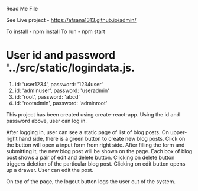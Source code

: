 
Read Me File

See Live project - https://afsana1313.github.io/admin/


To install - npm install
To run - npm start


User id and password '../src/static/logindata.js.
========
1. id: 'user1234', password: '1234user'
2. id: 'adminuser', password: 'useradmin'
3. id: 'root', password: 'abcd'
4. id: 'rootadmin', password: 'adminroot'
  
This project has been created using create-react-app.
Using the id and password above, user can log in.

After logging in, user can see a static page of list of blog posts.
On upper-right hand side, there is a green button to create new blog posts.
Click on the button will open a input form from right side.
After filling the form and submitting it, the new blog post will be shown on the page.
Each box of blog post shows a pair of edit and delete button.
Clicking on delete button triggers deletion of the particular blog post.
Clicking on edit button opens up a drawer. User can edit the post.

On top of the page, the logout button logs the user out of the system.
